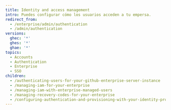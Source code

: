 ```yaml
---
title: Identity and access management
intro: Puedes configurar cómo los usuarios acceden a tu empersa.
redirect_from:
  - /enterprise/admin/authentication
  - /admin/authentication
versions:
  ghec: '*'
  ghes: '*'
  ghae: '*'
topics:
  - Accounts
  - Authentication
  - Enterprise
  - SSO
children:
  - /authenticating-users-for-your-github-enterprise-server-instance
  - /managing-iam-for-your-enterprise
  - /managing-iam-with-enterprise-managed-users
  - /managing-recovery-codes-for-your-enterprise
  - /configuring-authentication-and-provisioning-with-your-identity-provider
---
```


